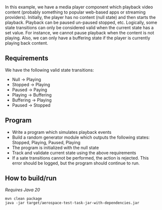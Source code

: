 In this example, we have a media player component which playback video content (probably something to popular web-based apps or streaming providers). 
Initially, the player has no content (null state) and then starts the playback. Playback can be paused un-paused stopped, etc. 
Logically, some state transitions can only be considered valid when the current state has a set value. For instance, we cannot pause playback when the content is not playing. 
Also, we can only have a buffering state if the player is currently playing back content.

## Requirements
We have the following valid state transitions:
 - Null -> Playing
 - Stopped -> Playing
 - Paused -> Paying
 - Playing -> Buffering
 - Buffering -> Playing
 - Paused -> Stopped

## Program
 - Write a program which simulates playback events
 - Build a random generator module which outputs the following states: Stopped, Playing, Paused, Playing
 - The program is initialized with the null state
 - Track and validate current state using the above requirements
 - If a sate transitions cannot be performed, the action is rejected. This error should be logged, but the program should continue to run.

## How to build/run

*Requires Java 20*

```shell
mvn clean package
java -jar target/aerospace-test-task-jar-with-dependencies.jar
```